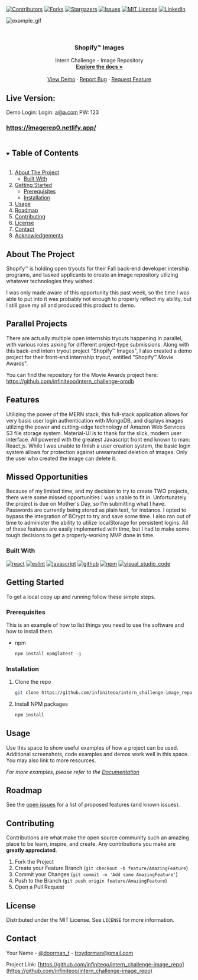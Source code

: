 
[![Contributors][contributors-shield]][contributors-url]
[![Forks][forks-shield]][forks-url]
[![Stargazers][stars-shield]][stars-url]
[![Issues][issues-shield]][issues-url]
[![MIT License][license-shield]][license-url]
[![LinkedIn][linkedin-shield]][linkedin-url]

![example_gif](./image_repo_example.gif)

<!-- PROJECT LOGO -->
<br />
<p align="center">
 

  <h3 align="center">Shopify™ Images</h3>

  <p align="center">
    Intern Challenge - Image Repository
    <br />
    <a href="https://github.com/infiniteoo/intern_challenge-image_repo"><strong>Explore the docs »</strong></a>
    <br />
    <br />
    <a href="https://imagerep0.netlify.app/">View Demo</a>
    ·
    <a href="https://github.com/infiniteoo/intern_challenge-image_repo/issues">Report Bug</a>
    ·
    <a href="https://github.com/infiniteoo/intern_challenge-image_repo/issues">Request Feature</a>
  </p>
</p>

## Live Version:

Demo Login:
Login: a@a.com
PW: 123

### https://imagerep0.netlify.app/

<!-- TABLE OF CONTENTS -->
<details open="open">
  <summary><h2 style="display: inline-block">Table of Contents</h2></summary>
  <ol>
    <li>
      <a href="#about-the-project">About The Project</a>
      <ul>
        <li><a href="#built-with">Built With</a></li>
      </ul>
    </li>
    <li>
      <a href="#getting-started">Getting Started</a>
      <ul>
        <li><a href="#prerequisites">Prerequisites</a></li>
        <li><a href="#installation">Installation</a></li>
      </ul>
    </li>
    <li><a href="#usage">Usage</a></li>
    <li><a href="#roadmap">Roadmap</a></li>
    <li><a href="#contributing">Contributing</a></li>
    <li><a href="#license">License</a></li>
    <li><a href="#contact">Contact</a></li>
    <li><a href="#acknowledgements">Acknowledgements</a></li>
  </ol>
</details>



<!-- ABOUT THE PROJECT -->
## About The Project

Shopify™ is holding open tryouts for their Fall back-end developer intership programs, and tasked applicants to create an image repository utlizing whatever technologies they wished.

I was only made aware of this opportunity this past week, so the time I was able to put into it was probably not enough to properly reflect my ability, but I still gave my all and produced this product to demo.

## Parallel Projects

There are actually multiple open internship tryouts happening in parallel, with various roles asking for different project-type submissions. Along with this back-end intern tryout project "Shopify™ Images", I also created a demo project for their front-end internship tryout, entitled "Shopify™ Movie Awards".  

You can find the repository for the Movie Awards project here:
https://github.com/infiniteoo/intern_challenge-omdb

## Features

Utilizing the power of the MERN stack, this full-stack application allows for very basic user login authentication with MongoDB, and displays images utilzing the power and cutting-edge technology of Amazon Web Services S3 file storage system.  Material-UI is to thank for the slick, modern user interface.  All powered with the greatest Javascript front end known to man: React.js.  While I was unable to finish a user creation system, the basic login system allows for protection against unwarranted deletion of images.  Only the user who created the image can delete it.

## Missed Opportunities

Because of my limited time, and my decision to try to create TWO projects, there were some missed opportunities I was unable to fit in.  Unfortunately the project is due on Mother's Day, so I'm submitting what I have.  Passwords are currently being stored as plain text, for instance.  I opted to bypass the integration of BCrypt to try and save some time.  I also ran out of time to administer the ability to utilize localStorage for persistent logins. All of these features are easily implemented with time, but I had to make some tough decisions to get a properly-working MVP done in time.  

### Built With

[![react](https://aleen42.github.io/badges/src/react.svg)](https://aleen42.github.io/badges/src/react.svg)
[![eslint](https://aleen42.github.io/badges/src/eslint.svg)](https://aleen42.github.io/badges/src/eslint.svg)
[![javascript](https://aleen42.github.io/badges/src/javascript.svg)](https://aleen42.github.io/badges/src/javascript.svg)
[![github](https://aleen42.github.io/badges/src/github.svg)](https://aleen42.github.io/badges/src/github.svg)
[![npm](https://aleen42.github.io/badges/src/npm.svg)](https://aleen42.github.io/badges/src/npm.svg)
[![visual_studio_code](https://aleen42.github.io/badges/src/visual_studio_code.svg)](https://aleen42.github.io/badges/src/visual_studio_code.svg)



<!-- GETTING STARTED -->
## Getting Started

To get a local copy up and running follow these simple steps.

### Prerequisites

This is an example of how to list things you need to use the software and how to install them.
* npm
  ```sh
  npm install npm@latest -g
  ```

### Installation

1. Clone the repo
   ```sh
   git clone https://github.com/infiniteoo/intern_challenge-image_repo.git
   ```
2. Install NPM packages
   ```sh
   npm install
   ```



<!-- USAGE EXAMPLES -->
## Usage

Use this space to show useful examples of how a project can be used. Additional screenshots, code examples and demos work well in this space. You may also link to more resources.

_For more examples, please refer to the [Documentation](https://example.com)_



<!-- ROADMAP -->
## Roadmap

See the [open issues](https://github.com/infiniteoo/intern_challenge-image_repo/issues) for a list of proposed features (and known issues).



<!-- CONTRIBUTING -->
## Contributing

Contributions are what make the open source community such an amazing place to be learn, inspire, and create. Any contributions you make are **greatly appreciated**.

1. Fork the Project
2. Create your Feature Branch (`git checkout -b feature/AmazingFeature`)
3. Commit your Changes (`git commit -m 'Add some AmazingFeature'`)
4. Push to the Branch (`git push origin feature/AmazingFeature`)
5. Open a Pull Request



<!-- LICENSE -->
## License

Distributed under the MIT License. See `LICENSE` for more information.



<!-- CONTACT -->
## Contact

Your Name - [@doorman_t](https://twitter.com/@doorman_t) - troydorman@gmail.com

Project Link: [https://github.com/infiniteoo/intern_challenge-image_repo](https://github.com/infiniteoo/intern_challenge-image_repo)








<!-- MARKDOWN LINKS & IMAGES -->
<!-- https://www.markdownguide.org/basic-syntax/#reference-style-links -->
[contributors-shield]: https://img.shields.io/github/contributors/infiniteoo/intern_challenge-image_repo?style=for-the-badge
[contributors-url]: https://github.com/infiniteoo/intern_challenge-image_repo/graphs/contributors
[forks-shield]: https://img.shields.io/github/forks/infiniteoo/intern_challenge-image_repo?style=for-the-badge
[forks-url]: https://github.com/infiniteoo/intern_challenge-image_repo/network/members
[stars-shield]: https://img.shields.io/github/stars/infiniteoo/intern_challenge-image_repo.svg?style=for-the-badge
[stars-url]: https://github.com/infiniteoo/intern_challenge-image_repo/stargazers
[issues-shield]: https://img.shields.io/github/issues/infiniteoo/intern_challenge-image_repo.svg?style=for-the-badge
[issues-url]: https://github.com/infiniteoo/intern_challenge-image_repo/issues
[license-shield]: https://img.shields.io/github/license/infiniteoo/intern_challenge-image_repo?style=for-the-badge
[license-url]: https://github.com/infiniteoo/intern_challenge-image_repo/blob/master/LICENSE.txt
[linkedin-shield]: https://img.shields.io/badge/-LinkedIn-black.svg?style=for-the-badge&logo=linkedin&colorB=555
[linkedin-url]: https://linkedin.com/in/t-wayne-doorman